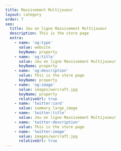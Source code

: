 ```yaml
---
title: Massivement Multijoueur
layout: category
order: 7
seo:
  title: Jeu en ligne Massivement Multijoueur
  description: This is the store page
  extra:
    - name: 'og:type'
      value: website
      keyName: property
    - name: 'og:title'
      value: Jeu en ligne Massivement Multijoueur
      keyName: property
    - name: 'og:description'
      value: This is the store page
      keyName: property
    - name: 'og:image'
      value: images/warcraft.jpg
      keyName: property
      relativeUrl: true
    - name: 'twitter:card'
      value: summary_large_image
    - name: 'twitter:title'
      value: Jeu en ligne Massivement Multijoueur
    - name: 'twitter:description'
      value: This is the store page
    - name: 'twitter:image'
      value: images/warcraft.jpg
      relativeUrl: true
---
```

